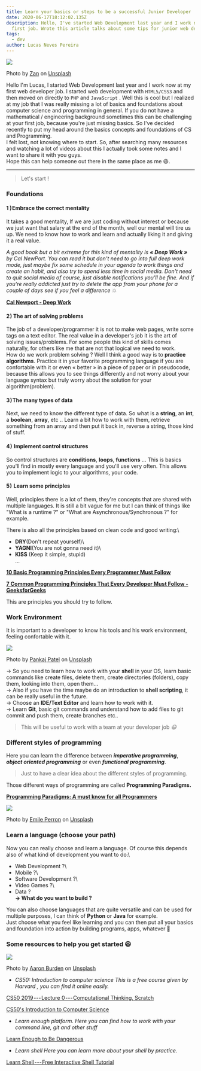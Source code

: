 ```yaml
---
title: Learn your basics or steps to be a successful Junior Developer
date: 2020-06-17T18:12:02.135Z
description: Hello, I've started Web Development last year and I work now at my
  first job. Wrote this article talks about some tips for junior web developers.
tags:
  - dev
author: Lucas Neves Pereira
---
```


![](https://cdn-images-1.medium.com/max/1600/0*voWPJXhG7ykD6KfQ)

Photo by [Zan](https://unsplash.com/@zanilic?utm_source=medium&utm_medium=referral) on [Unsplash](https://unsplash.com?utm_source=medium&utm_medium=referral)

Hello I'm Lucas, I started Web Development last year and I work now at my first web developer job. I started web development with `HTML5/CSS3` and then moved on directly to `PHP` and `JavaScript` . Well this is cool but I realized at my job that I was really missing a lot of basics and foundations about computer science and programming in general. If you do not have a mathematical / engineering background sometimes this can be challenging at your first job, because you're just missing basics. So I've decided recently to put my head around the basics concepts and foundations of CS and Programming.\
I felt lost, not knowing where to start. So, after searching many resources and watching a lot of videos about this I actually took some notes and I want to share it with you guys.\
Hope this can help someone out there in the same place as me 😃.

---

> Let's start !

### Foundations

#### **1 ) Embrace the correct mentality**

It takes a good mentality, If we are just coding without interest or because we just want that salary at the end of the month, well our mental will tire us up. We need to know how to work and learn and actually liking it and giving it a real value.

<i>A good book but a bit extreme for this kind of mentality is **« Deep Work »** by Cal NewPort. You can read it but don't need to go into full deep work mode, just maybe fix some schedule in your agenda to work things and create an habit, and also try to spend less time in social media. Don't need to quit social media of course, just disable notifications you'll be fine. And if you're really addicted just try to delete the app from your phone for a couple of days see if you feel a difference 💥 </i>

**[Cal Newport - Deep Work](https://www.calnewport.com/books/deep-work/)**

#### **2 ) The art of solving problems**

The job of a developer/programmer it is not to make web pages, write some tags on a text editor. The real value in a developer's job it is the art of solving issues/problems. For some people this kind of skills comes naturally, for others like me that are not that logical we need to work.\
How do we work problem solving ? Well I think a good way is to **practice algorithms**. Practice it in your favorite programming language if you are confortable with it or even « better » in a piece of paper or in pseudocode, because this allows you to see things differently and not worry about your language syntax but truly worry about the solution for your algorithm(problem).

#### **3 ) The many types of data**

Next, we need to know the different type of data. So what is a **string**, an **int**, a **boolean**, **array**, etc .. Learn a bit how to work with them, retrieve something from an array and then put it back in, reverse a string, those kind of stuff.

#### **4 )  Implement control structures**

So control structures are **conditions**, **loops**, **functions** ... This is basics you'll find in mostly every language and you'll use very often. This allows you to implement logic to your algorithms, your code.

#### **5 )  Learn some principles**

Well, principles there is a lot of them, they're concepts that are shared with multiple languages. It is still a bit vague for me but I can think of things like "What is a runtime ?" or "What are Asynchronous/Synchronous ?" for example.

There is also all the principles based on clean code and good writing:\

- **DRY**(Don't repeat yourself)\
- **YAGNI**(You are not gonna need it)\
- **KISS** (Keep it simple, stupid)\
  ...

**[10 Basic Programming Principles Every Programmer Must Follow](https://www.makeuseof.com/tag/basic-programming-principles)**

**[7 Common Programming Principles That Every Developer Must Follow - GeeksforGeeks](https://www.geeksforgeeks.org/7-common-programming-principles-that-every-developer-must-follow)**

This are principles you should try to follow.

### Work Environment

It is important to a developer to know his tools and his work environment, feeling confortable with it.

![](https://cdn-images-1.medium.com/max/1600/0*hNjQ17-d-rstlcGD)

Photo by [Pankaj Patel](https://unsplash.com/@pankajpatel?utm_source=medium&utm_medium=referral) on [Unsplash](https://unsplash.com?utm_source=medium&utm_medium=referral)

→ So you need to learn how to work with your **shell** in your OS, learn basic commands like create files, delete them, create directories (folders), copy them, looking into them, open them...\
→ Also if you have the time maybe do an introduction to **shell scripting**, it can be really useful in the future.\
→ Choose an **IDE/Text Editor** and learn how to work with it.\
→ Learn **Git**, basic git commands and understand how to add files to git commit and push them, create branches etc..

> This will be useful to work with a team at your developer job _😃_

### Different styles of programming

Here you can learn the difference between **_imperative programming_**, **_object oriented programming_** or even **_functional programming_**.

> Just to have a clear idea about the different styles of programming.

Those different ways of programming are called **Programming Paradigms.**

**[Programming Paradigms: A must know for all Programmers](https://hackr.io/blog/programming-paradigms)**

![](https://cdn-images-1.medium.com/max/1600/0*ZOkJo8vaBg4dfQHK)

Photo by [Emile Perron](https://unsplash.com/@emilep?utm_source=medium&utm_medium=referral) on [Unsplash](https://unsplash.com?utm_source=medium&utm_medium=referral)

### Learn a language (choose your path)

Now you can really choose and learn a language. Of course this depends also of what kind of development you want to do:\

- Web Development ?\
- Mobile ?\
- Software Development ?\
- Video Games ?\
- Data ?\
  **→ What do you want to build ?**

You can also choose languages that are quite versatile and can be used for multiple purposes, I can think of **Python** or **Java** for example.\
Just choose what you feel like learning and you can then put all your basics and foundation into action by building programs, apps, whatever 🤩

### Some resources to help you get started 😆

![](https://cdn-images-1.medium.com/max/1600/0*0-pcb6306OEqg0Qw)

Photo by [Aaron Burden](https://unsplash.com/@aaronburden?utm_source=medium&utm_medium=referral) on [Unsplash](https://unsplash.com?utm_source=medium&utm_medium=referral)

- _CS50: Introduction to computer science This is a free course given by Harvard , you can find it online easily._

[CS50 2019 --- Lecture 0 --- Computational Thinking, Scratch](https://www.youtube.com/watch?v=jjqgP9dpD1k)

[CS50's Introduction to Computer Science](https://www.edx.org/course/cs50s-introduction-to-computer-science)

- _Learn enough platform. Here you can find how to work with your command line, git and other stuff_

[Learn Enough to Be Dangerous](https://www.learnenough.com/courses)

- _Learn shell Here you can learn more about your shell by practice._

[Learn Shell --- Free Interactive Shell Tutorial](https://www.learnshell.org/)
